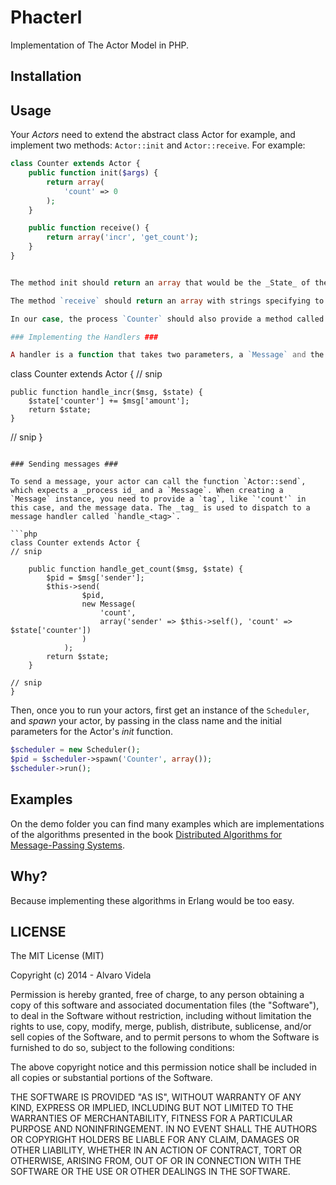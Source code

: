 # Phacterl #

Implementation of The Actor Model in PHP.

## Installation ##

## Usage ##

Your _Actors_ need to extend the abstract class Actor for example, and
implement two methods: `Actor::init` and `Actor::receive`. For
example:

```php
class Counter extends Actor {
    public function init($args) {
        return array(
            'count' => 0
        );
    }

    public function receive() {
        return array('incr', 'get_count');
    }
}


The method init should return an array that would be the _State_ of the process. The runtime system will take care of managing the process state.

The method `receive` should return an array with strings specifying to which _message tags_ this process responds to.

In our case, the process `Counter` should also provide a method called `handle_incr` and another one called `handle_get_count`.

### Implementing the Handlers ###

A handler is a function that takes two parameters, a `Message` and the process `State` and returns a new state, like this:

```
class Counter extends Actor {
// snip

    public function handle_incr($msg, $state) {
        $state['counter'] += $msg['amount'];
        return $state;
    }

// snip
}
```

### Sending messages ###

To send a message, your actor can call the function `Actor::send`,
which expects a _process id_ and a `Message`. When creating a
`Message` instance, you need to provide a `tag`, like `'count'` in
this case, and the message data. The _tag_ is used to dispatch to a
message handler called `handle_<tag>`.

```php
class Counter extends Actor {
// snip

    public function handle_get_count($msg, $state) {
        $pid = $msg['sender'];
        $this->send(
                $pid,
                new Message(
                    'count',
                    array('sender' => $this->self(), 'count' => $state['counter'])
                )
            );
        return $state;
    }

// snip
}
```

Then, once you to run your actors, first get an instance of the `Scheduler`, and _spawn_ your actor, by passing in the class name and the initial parameters for the Actor's _init_ function.

```php
$scheduler = new Scheduler();
$pid = $scheduler->spawn('Counter', array());
$scheduler->run();
```

## Examples ##

On the demo folder you can find many examples which are
implementations of the algorithms presented in the book
[Distributed Algorithms for Message-Passing Systems](http://www.amazon.com/Distributed-Algorithms-Message-Passing-Systems-Michel/dp/3642381227/).

## Why? ##

Because implementing these algorithms in Erlang would be too easy.

## LICENSE ##

The MIT License (MIT)

Copyright (c) 2014 - Alvaro Videla

Permission is hereby granted, free of charge, to any person obtaining
a copy of this software and associated documentation files (the
"Software"), to deal in the Software without restriction, including
without limitation the rights to use, copy, modify, merge, publish,
distribute, sublicense, and/or sell copies of the Software, and to
permit persons to whom the Software is furnished to do so, subject to
the following conditions:

The above copyright notice and this permission notice shall be
included in all copies or substantial portions of the Software.

THE SOFTWARE IS PROVIDED "AS IS", WITHOUT WARRANTY OF ANY KIND,
EXPRESS OR IMPLIED, INCLUDING BUT NOT LIMITED TO THE WARRANTIES OF
MERCHANTABILITY, FITNESS FOR A PARTICULAR PURPOSE AND
NONINFRINGEMENT. IN NO EVENT SHALL THE AUTHORS OR COPYRIGHT HOLDERS BE
LIABLE FOR ANY CLAIM, DAMAGES OR OTHER LIABILITY, WHETHER IN AN ACTION
OF CONTRACT, TORT OR OTHERWISE, ARISING FROM, OUT OF OR IN CONNECTION
WITH THE SOFTWARE OR THE USE OR OTHER DEALINGS IN THE SOFTWARE.
